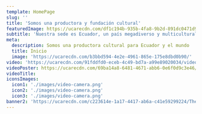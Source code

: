 ```yaml
---
template: HomePage
slug: ''
title: 'Somos una productora y fundación cultural'
featuredImage: https://ucarecdn.com/df1c194b-935b-4fa8-9b2d-891dc0471d9c/Filmcrewteambgfilm.jpg
subtitle: 'Nuestra sede es Ecuador, un país megadiverso y multicultural  en Latinoamérica. Desde aquí  creamos y producimos  proyectos locales e internacionales.'
meta:
  description: Somos una productora cultural para Ecuador y el mundo
  title: Inicio
  image: 'https://ucarecdn.com/b3bbd594-4e2e-4961-865e-175e8dbd0b90/'
video: 'https://ucarecdn.com/91fddfd0-eceb-4c49-bd7a-a99e89020034/videoBackground1.mp4'
videoPoster: https://ucarecdn.com/69ba14a8-6481-4671-abb6-0e6f0d9c3e46/
videoTitle:
iconsImages:
  icon1: './images/video-camera.png'
  icon2: './images/video-camera.png'
  icon3: './images/video-camera.png'
banner2: 'https://ucarecdn.com/c223614e-1a17-4417-ab6a-c41e59299224/Theaterspotlightwithsmoke.jpg'
---
```

